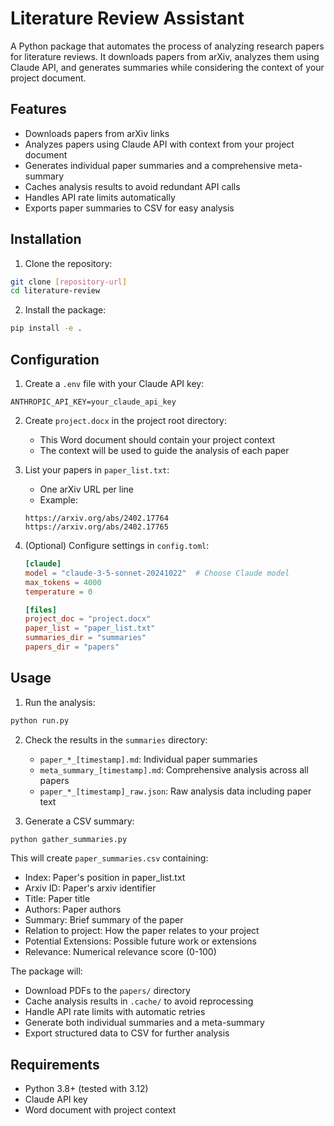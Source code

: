 # Literature Review Assistant

A Python package that automates the process of analyzing research papers for literature reviews. It downloads papers from arXiv, analyzes them using Claude API, and generates summaries while considering the context of your project document.

## Features

- Downloads papers from arXiv links
- Analyzes papers using Claude API with context from your project document
- Generates individual paper summaries and a comprehensive meta-summary
- Caches analysis results to avoid redundant API calls
- Handles API rate limits automatically
- Exports paper summaries to CSV for easy analysis

## Installation

1. Clone the repository:
```bash
git clone [repository-url]
cd literature-review
```

2. Install the package:
```bash
pip install -e .
```

## Configuration

1. Create a `.env` file with your Claude API key:
```
ANTHROPIC_API_KEY=your_claude_api_key
```

2. Create `project.docx` in the project root directory:
   - This Word document should contain your project context
   - The context will be used to guide the analysis of each paper

3. List your papers in `paper_list.txt`:
   - One arXiv URL per line
   - Example:
   ```
   https://arxiv.org/abs/2402.17764
   https://arxiv.org/abs/2402.17765
   ```

4. (Optional) Configure settings in `config.toml`:
   ```toml
   [claude]
   model = "claude-3-5-sonnet-20241022"  # Choose Claude model
   max_tokens = 4000
   temperature = 0

   [files]
   project_doc = "project.docx"
   paper_list = "paper_list.txt"
   summaries_dir = "summaries"
   papers_dir = "papers"
   ```

## Usage

1. Run the analysis:
```bash
python run.py
```

2. Check the results in the `summaries` directory:
   - `paper_*_[timestamp].md`: Individual paper summaries
   - `meta_summary_[timestamp].md`: Comprehensive analysis across all papers
   - `paper_*_[timestamp]_raw.json`: Raw analysis data including paper text

3. Generate a CSV summary:
```bash
python gather_summaries.py
```
This will create `paper_summaries.csv` containing:
- Index: Paper's position in paper_list.txt
- Arxiv ID: Paper's arxiv identifier
- Title: Paper title
- Authors: Paper authors
- Summary: Brief summary of the paper
- Relation to project: How the paper relates to your project
- Potential Extensions: Possible future work or extensions
- Relevance: Numerical relevance score (0-100)

The package will:
- Download PDFs to the `papers/` directory
- Cache analysis results in `.cache/` to avoid reprocessing
- Handle API rate limits with automatic retries
- Generate both individual summaries and a meta-summary
- Export structured data to CSV for further analysis

## Requirements

- Python 3.8+ (tested with 3.12)
- Claude API key
- Word document with project context 